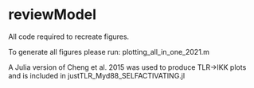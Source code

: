 # reviewModel
All code required to recreate figures.

To generate all figures please run: plotting_all_in_one_2021.m

A Julia version of Cheng et al. 2015 was used to produce TLR->IKK plots and is included in justTLR_Myd88_SELFACTIVATING.jl
